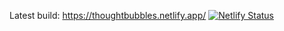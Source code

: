 Latest build: https://thoughtbubbles.netlify.app/ [![Netlify Status](https://api.netlify.com/api/v1/badges/cb0fb296-ed18-41f6-9de2-4e7e4c076799/deploy-status)](https://app.netlify.com/sites/thoughtbubbles/deploys)